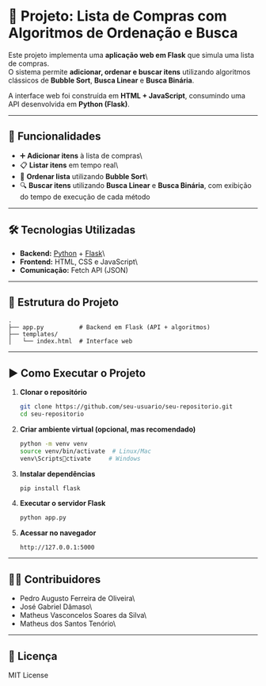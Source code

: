 # 📌 Projeto: Lista de Compras com Algoritmos de Ordenação e Busca

Este projeto implementa uma **aplicação web em Flask** que simula uma
lista de compras.\
O sistema permite **adicionar, ordenar e buscar itens** utilizando
algoritmos clássicos de **Bubble Sort**, **Busca Linear** e **Busca
Binária**.

A interface web foi construída em **HTML + JavaScript**, consumindo uma
API desenvolvida em **Python (Flask)**.

------------------------------------------------------------------------

## 🚀 Funcionalidades

-   ➕ **Adicionar itens** à lista de compras\
-   📋 **Listar itens** em tempo real\
-   🔄 **Ordenar lista** utilizando **Bubble Sort**\
-   🔍 **Buscar itens** utilizando **Busca Linear** e **Busca Binária**,
    com exibição do tempo de execução de cada método

------------------------------------------------------------------------

## 🛠️ Tecnologias Utilizadas

-   **Backend:** [Python](https://www.python.org/) +
    [Flask](https://flask.palletsprojects.com/)\
-   **Frontend:** HTML, CSS e JavaScript\
-   **Comunicação:** Fetch API (JSON)

------------------------------------------------------------------------

## 📂 Estrutura do Projeto

    .
    ├── app.py          # Backend em Flask (API + algoritmos)
    ├── templates/
    │   └── index.html  # Interface web

------------------------------------------------------------------------

## ▶️ Como Executar o Projeto

1.  **Clonar o repositório**

    ``` bash
    git clone https://github.com/seu-usuario/seu-repositorio.git
    cd seu-repositorio
    ```

2.  **Criar ambiente virtual (opcional, mas recomendado)**

    ``` bash
    python -m venv venv
    source venv/bin/activate  # Linux/Mac
    venv\Scriptsctivate     # Windows
    ```

3.  **Instalar dependências**

    ``` bash
    pip install flask
    ```

4.  **Executar o servidor Flask**

    ``` bash
    python app.py
    ```

5.  **Acessar no navegador**

        http://127.0.0.1:5000

------------------------------------------------------------------------

## 👨‍💻 Contribuidores

-   Pedro Augusto Ferreira de Oliveira\
-   José Gabriel Dâmaso\
-   Matheus Vasconcelos Soares da Silva\
-   Matheus dos Santos Tenório\

------------------------------------------------------------------------

## 📜 Licença

MIT License
